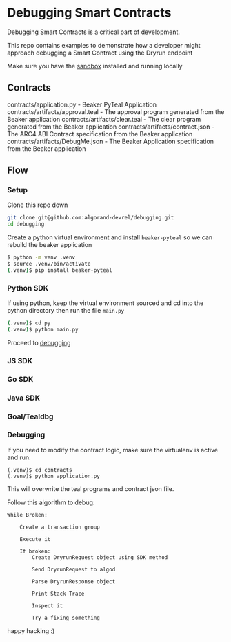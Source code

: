 # Debugging Smart Contracts 

Debugging Smart Contracts is a critical part of development. 

This repo contains examples to demonstrate how a developer might approach debugging a Smart Contract using the Dryrun endpoint

Make sure you have the [sandbox](https://github.com/algorand/sandbox) installed and running locally

## Contracts

contracts/application.py - Beaker PyTeal Application
contracts/artifacts/approval.teal - The approval program generated from the Beaker application
contracts/artifacts/clear.teal - The clear program generated from the Beaker application
contracts/artifacts/contract.json - The ARC4 ABI Contract specification from the Beaker application
contracts/artifacts/DebugMe.json - The Beaker Application specification from the Beaker application

## Flow

### Setup

Clone this repo down

```sh
git clone git@github.com:algorand-devrel/debugging.git
cd debugging
```

Create a python virtual environment and install `beaker-pyteal` so we can rebuild the beaker application
```sh
$ python -m venv .venv
$ source .venv/bin/activate
(.venv)$ pip install beaker-pyteal
```

### Python SDK

If using python, keep the virtual environment sourced and cd into the python directory then run the file `main.py`

```sh
(.venv)$ cd py
(.venv)$ python main.py
```

Proceed to [debugging](#debugging)

### JS SDK

### Go SDK

### Java SDK

### Goal/Tealdbg



### Debugging

If you need to modify the contract logic, make sure the virtualenv is active and run:
```
(.venv)$ cd contracts
(.venv)$ python application.py
```
This will overwrite the teal programs and contract json file. 


Follow this algorithm to debug:
```
While Broken:

    Create a transaction group
    
    Execute it

    If broken: 
        Create DryrunRequest object using SDK method

        Send DryrunRequest to algod

        Parse DryrunResponse object

        Print Stack Trace

        Inspect it

        Try a fixing something
```

happy hacking :)